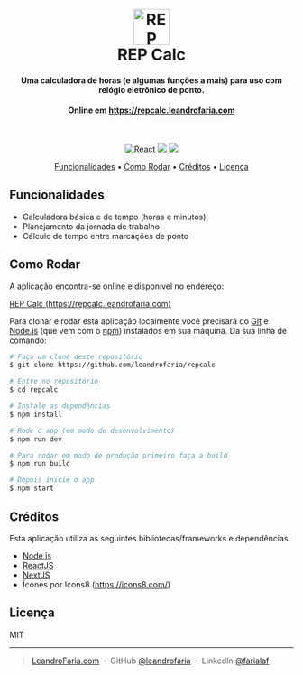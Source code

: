 <h1 align="center">
  <br>
  <img src="https://repcalc.leandrofaria.com/img/calc.png" alt="REP Calc" width="64">
  <br>
  REP Calc
  <br>
</h1>

<h4 align="center">Uma calculadora de horas (e algumas funções a mais) para uso com relógio eletrônico de ponto.</h4>
<h4 align="center">Online em <a href="https://repcalc.leandrofaria.com">https://repcalc.leandrofaria.com</a></h4>

<br>

<p align="center">
  <a href="https://reactjs.org/">
    <img src="https://img.shields.io/badge/React-20232A?style=for-the-badge&logo=react&logoColor=61DAFB"
         alt="React">
  </a>
  <a href="https://nextjs.org/">
      <img src="https://img.shields.io/badge/next.js-000000?style=for-the-badge&logo=nextdotjs&logoColor=white">
  </a>
  <a href="https://nodejs.org/">
    <img src="https://img.shields.io/badge/Node.js-339933?style=for-the-badge&logo=nodedotjs&logoColor=white">
  </a>
</p>

<p align="center">
  <a href="#funcionalidades">Funcionalidades</a> •
  <a href="#como-rodar">Como Rodar</a> •
  <a href="#créditos">Créditos</a> •
  <a href="#licença">Licença</a>
</p>

## Funcionalidades

- Calculadora básica e de tempo (horas e minutos)
- Planejamento da jornada de trabalho
- Cálculo de tempo entre marcações de ponto

## Como Rodar

A aplicação encontra-se online e disponível no endereço:

[REP Calc (https://repcalc.leandrofaria.com)](https://repcalc.leandrofaria.com)

Para clonar e rodar esta aplicação localmente você precisará do [Git](https://git-scm.com) e [Node.js](https://nodejs.org/en/download/) (que vem com o [npm](http://npmjs.com)) instalados em sua máquina. Da sua linha de comando:

```bash
# Faça um clone deste repositório
$ git clone https://github.com/leandrofaria/repcalc

# Entre no repositório
$ cd repcalc

# Instale as dependências
$ npm install

# Rode o app (em modo de desenvolvimento)
$ npm run dev

# Para rodar em modo de produção primeiro faça a build
$ npm run build

# Depois inicie o app
$ npm start
```

## Créditos

Esta aplicação utiliza as seguintes bibliotecas/frameworks e dependências.

- [Node.js](https://nodejs.org/)
- [ReactJS](https://reactjs.org/)
- [NextJS](https://nextjs.org/)
- Ícones por Icons8 (https://icons8.com/)

## Licença

MIT

---

> [LeandroFaria.com](https://www.leandrofaria.com) &nbsp;&middot;&nbsp;
> GitHub [@leandrofaria](https://github.com/leandrofaria) &nbsp;&middot;&nbsp;
> LinkedIn [@farialaf](https://www.linkedin.com/in/farialaf)
